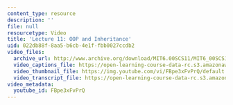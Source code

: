 ```yaml
---
content_type: resource
description: ''
file: null
resourcetype: Video
title: 'Lecture 11: OOP and Inheritance'
uid: 022db88f-8aa5-b6cb-4e1f-fbb0027ccdb2
video_files:
  archive_url: http://www.archive.org/download/MIT6.00SCS11/MIT6_00SCS11_lec11_300k.mp4
  video_captions_file: https://open-learning-course-data-rc.s3.amazonaws.com/6-00sc-introduction-to-computer-science-and-programming-spring-2011/06caa852329e5cd59d2fbbd0faab0994_FBpe3xFvPrQ.vtt
  video_thumbnail_file: https://img.youtube.com/vi/FBpe3xFvPrQ/default.jpg
  video_transcript_file: https://open-learning-course-data-rc.s3.amazonaws.com/6-00sc-introduction-to-computer-science-and-programming-spring-2011/264c3c9c72ffd62313618e689eca7b00_FBpe3xFvPrQ.pdf
video_metadata:
  youtube_id: FBpe3xFvPrQ
---
```

